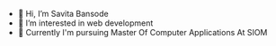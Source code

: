 - 👋 Hi, I’m Savita Bansode
- 👀 I’m interested in web development
- 🌱 Currently I'm pursuing Master Of Computer Applications At SIOM

<!---
Savitabansode145/Savitabansode145 is a ✨ special ✨ repository because its `README.md` (this file) appears on your GitHub profile.
You can click the Preview link to take a look at your changes.
--->
